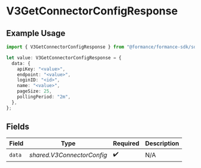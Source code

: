 # V3GetConnectorConfigResponse

## Example Usage

```typescript
import { V3GetConnectorConfigResponse } from "@formance/formance-sdk/sdk/models/shared";

let value: V3GetConnectorConfigResponse = {
  data: {
    apiKey: "<value>",
    endpoint: "<value>",
    loginID: "<id>",
    name: "<value>",
    pageSize: 25,
    pollingPeriod: "2m",
  },
};
```

## Fields

| Field                      | Type                       | Required                   | Description                |
| -------------------------- | -------------------------- | -------------------------- | -------------------------- |
| `data`                     | *shared.V3ConnectorConfig* | :heavy_check_mark:         | N/A                        |